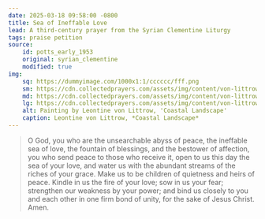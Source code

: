 ```yaml
---
date: 2025-03-18 09:58:00 -0800
title: Sea of Ineffable Love
lead: A third-century prayer from the Syrian Clementine Liturgy
tags: praise petition
source:
    id: potts_early_1953
    original: syrian_clementine
    modified: true
img:
    sq: https://dummyimage.com/1000x1:1/cccccc/fff.png
    sm: https://cdn.collectedprayers.com/assets/img/content/von-littrow-coastal-landscape-sm.webp
    md: https://cdn.collectedprayers.com/assets/img/content/von-littrow-coastal-landscape-md.webp
    lg: https://cdn.collectedprayers.com/assets/img/content/von-littrow-coastal-landscape-lg.webp
    alt: Painting by Leontine von Littrow, 'Coastal Landscape'
    caption: Leontine von Littrow, *Coastal Landscape*
---
```


> O God, you who are the unsearchable abyss of peace, the ineffable sea of love, the fountain of blessings, and the bestower of affection, you who send peace to those who receive it, open to us this day the sea of your love, and water us with the abundant streams of the riches of your grace. Make us to be children of quietness and heirs of peace. Kindle in us the fire of your love; sow in us your fear; strengthen our weakness by your power; and bind us closely to you and each other in one firm bond of unity, for the sake of Jesus Christ. Amen.
